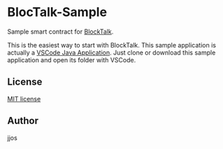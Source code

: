 # BlocTalk-Sample

Sample smart contract for [BlockTalk](https://github.com/jjos2372/blocktalk).

This is the easiest way to start with BlockTalk.
This sample application is actually a [VSCode Java Application](https://code.visualstudio.com/docs/languages/java).
Just clone or download this sample application and open its folder with VSCode.

## License
[MIT license](LICENSE)

## Author
jjos
